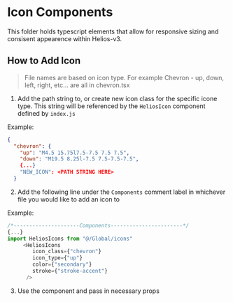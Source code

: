 # Icon Components

This folder holds typescript elements that allow for responsive sizing and consisent appearence within Helios-v3.

## How to Add Icon

> File names are based on icon type. For example Chevron - up, down, left, right, etc... are all in chevron.tsx

1. Add the path string to, or create new icon class for the specific icone type. This string will be referenced by the `HeliosIcon` component defined by `index.js`

Example:

```json
{
  "chevron": {
    "up": "M4.5 15.75l7.5-7.5 7.5 7.5",
    "down": "M19.5 8.25l-7.5 7.5-7.5-7.5",
    {...}
    "NEW_ICON": <PATH STRING HERE>
  }
```

2. Add the following line under the `Components` comment label in whichever file you would like to add an icon to

Example:

```javascript
/*---------------------Components-----------------------*/
{...}
import HeliosIcons from "@/Global/icons"
     <HeliosIcons
        icon_class={"chevron"}
        icon_type={"up"}
        color={"secondary"}
        stroke={"stroke-accent"}
      />
```

3. Use the component and pass in necessary props
